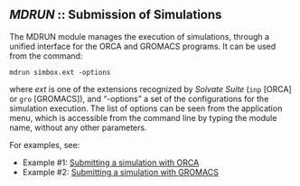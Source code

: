 ## *MDRUN* :: Submission of Simulations

The MDRUN module manages the execution of simulations, through a unified interface for the ORCA and GROMACS programs. It can be used from the command:

	mdrun simbox.ext -options

where _ext_ is one of the extensions recognized by _Solvate Suite_ (`inp` [ORCA] or `gro` [GROMACS]), and “-options” a set of the configurations for the simulation execution. The list of options can be seen from the application menu, which is accessible from the command line by typing the module name, without any other parameters.

For examples, see:

* Example #1: [Submitting a simulation with ORCA](https://github.com/otaviolsantana/solvate/tree/main/tests/examples/3_MDRUN_Test01)
* Example #2: [Submitting a simulation with GROMACS](https://github.com/otaviolsantana/solvate/tree/main/tests/examples/3_MDRUN_Test02)
